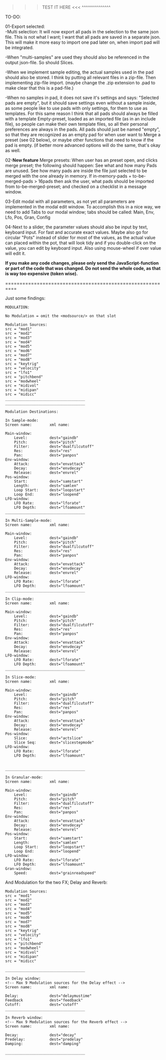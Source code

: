 >>> TEST IT HERE <<<
   ^^^^^^^^^^^^^^



TO-DO:

01-Export selected:      
-Multi selection: It will now export all pads in the selection to the same json file. This is not what I want; I want that all pads are saved in a separate json. This will make it more easy to import one pad later on, when import pad will be integrated. 

-When "multi-samples" are used they should also be referenced in the output json-file. So should Slices.

-When we implement sample editing, the actual samples used in the pad should also be stored. I think by putting all relevant files in a zip-file. Then implementing zip-file import. (maybe change the .zip extension to .pad to make clear that this is a pad-file.)

-When no samples in pad, it does not save it's settings and says: "Selected pads are empty", but it should save settings even without a sample inside, as some people like to use pads with only settings, for them to use as templates. For this same reason I think that all pads should always be filled with a template Empty-preset, loaded as an imported file (as in an include file), so people can make their own template files, so all their personal preferences are always in the pads. All pads should just be named "empty", so that they are recognized as an empty pad for when user want to Merge a preset (see 02 below), or maybe other functions that need to know if the pad is empty. (if better more advanced options will do the same, that's okay as well.
		
02-**New feature** Merge presets: When user has an preset open, and clicks merge preset; the following should happen: See what and how many Pads are unused. See how many pads are inside the file just selected to be merged with the one already in memory. If in-memory-pads + to-be-merged-pads > 16pads then ask the user, what pads should be imported from to-be-merged-preset; and checked on a checklist in a message window.


03-Edit modal with all parameters, as not yet all parameters are implemented in the modal edit window. To accomplish this in a nice way, we need to add Tabs to our modal window; tabs should be called: Main, Env, Lfo, Pos, Gran, Config

04-Next to a slider, the parameter values should also be input by text, keyboard input. For fast and accurate exact values. Maybe also go for circular "Pots" instead of slider for most of the values, as the actual value can placed within the pot, that will look tidy and if you double-click on the value, you can edit by keyboard input. Also using mouse-wheel if over value will edit it.

**If you make any code changes, please __only__ send the JavaScript-function or part of the code that was changed. __Do not__ send the whole code, as that is way too expensive (token wise).**

==========================================================

Just some findings:

```
MODULATION:

No Modulation = omit the <modsource/> on that slot

Modulation Sources:
src = "mod1"     
src = "mod2"     
src = "mod3"     
src = "mod4"     
src = "mod5"     
src = "mod6"     
src = "mod7"     
src = "mod8"     
src = "keytrig"  
src = "velocity" 
src = "lfo1"     
src = "pitchbend"
src = "modwheel"
src = "midivol" 
src = "midipan" 
src = "midicc"  
____________________________________
____________________________________

Modulation Destinations:

In Sample-mode:
Screen name:		xml name:				

Main-window:
	Level:   		dest="gaindb"       
	Pitch:			dest="pitch"        
	Filter: 		dest="dualfilcutoff"
	Res:     		dest="res"             
	Pan:     		dest="panpos"
Env-window:
	Attack:			dest="envattack" 
	Decay:			dest="envdecay"  
	Release:		dest="envrel"    
Pos-window:
	Start:			dest="samstart" 	
	Length:			dest="samlen"   
	Loop Start:		dest="loopstart"
	Loop End:		dest="loopend"  
LFO-window:
	LFO Rate:		dest="lforate"  
	LFO Depth:		dest="lfoamount"
____________________________________

In Multi-Sample-mode:
Screen name:		xml name:

Main-window:
	Level:   		dest="gaindb"       
	Pitch:			dest="pitch"        
	Filter: 		dest="dualfilcutoff"
	Res:     		dest="res"             
	Pan:     		dest="panpos"
Env-window:
	Attack:			dest="envattack" 
	Decay:			dest="envdecay"  
	Release:		dest="envrel"    
LFO-window:
	LFO Rate:		dest="lforate"  
	LFO Depth:		dest="lfoamount"
____________________________________

In Clip-mode:
Screen name:		xml name:

Main-window:
	Level:   		dest="gaindb"       
	Pitch:			dest="pitch"        
	Filter: 		dest="dualfilcutoff"
	Res:     		dest="res"             
	Pan:     		dest="panpos"
Env-window:
	Attack:			dest="envattack" 
	Decay:			dest="envdecay"  
	Release:		dest="envrel"    
LFO-window:
	LFO Rate:		dest="lforate"  
	LFO Depth:		dest="lfoamount"
____________________________________

In Slice-mode:
Screen name:		xml name:

Main-window:
	Level:   		dest="gaindb"       
	Pitch:			dest="pitch"        
	Filter: 		dest="dualfilcutoff"
	Res:     		dest="res"             
	Pan:     		dest="panpos"
Env-window:
	Attack:			dest="envattack" 
	Decay:			dest="envdecay"  
	Release:		dest="envrel"    
Pos-window:		
	Slice:			dest="actslice"
	Slice Seq:		dest="slicestepmode"  
LFO-window:
	LFO Rate:		dest="lforate"  
	LFO Depth:		dest="lfoamount"


____________________________________

In Granular-mode:
Screen name:		xml name:

Main-window:
	Level:   		dest="gaindb"       
	Pitch:			dest="pitch"        
	Filter: 		dest="dualfilcutoff"
	Res:     		dest="res"             
	Pan:     		dest="panpos"
Env-window:
	Attack:			dest="envattack" 
	Decay:			dest="envdecay"  
	Release:		dest="envrel"    
Pos-window:
	Start:			dest="samstart" 	
	Length:			dest="samlen"   
	Loop Start:		dest="loopstart"
	Loop End:		dest="loopend"  
LFO-window:
	LFO Rate:		dest="lforate"  
	LFO Depth:		dest="lfoamount"
Gran-window:
	Speed:			dest="grainreadspeed"
```


And Modulation for the two FX; 
Delay and Reverb:
```
Modulation Sources:
src = "mod1"     
src = "mod2"     
src = "mod3"     
src = "mod4"     
src = "mod5"     
src = "mod6"     
src = "mod7"     
src = "mod8"     
src = "keytrig"  
src = "velocity" 
src = "lfo1"     
src = "pitchbend"
src = "modwheel"
src = "midivol" 
src = "midipan" 
src = "midicc"  

____________________________________

In Delay window:
<!-- Max 9 Modulation sources for the Delay effect -->
Screen name:		xml name:

Delay:				dest="delaymustime"
Feedback			dest="feedback"     
Cutoff:				dest="cutoff"        
____________________________________

In Reverb window:
<!-- Max 9 Modulation sources for the Reverb effect -->
Screen name:		xml name:

Decay:				dest="decay"	
Predelay:			dest="predelay"	
Damping:			dest="damping"	

____________________________________
```
           	
